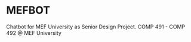 # MEFBOT
Chatbot for MEF University as Senior Design Project. COMP 491 - COMP 492 @ MEF University 
